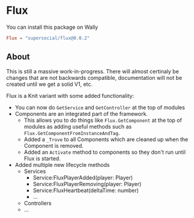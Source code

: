 # Flux

You can install this package on Wally
```toml
Flux = "supersocial/flux@0.0.2"
```

## About
This is still a massive work-in-progress. There will almost certinaly be changes that are not backwards compatible, documentation will not be created until we get a solid V1, etc.
 
Flux is a Knit variant with some added functionality:
- You can now do `GetService` and `GetController` at the top of modules
- Components are an integrated part of the framework.
  - This allows you to do things like `Flux.GetComponent` at the top of modules as adding useful methods such as `Flux.GetComponentFromInstanceAndTag`.
  - Added a `_Trove` to all Components which are cleaned up when the Component is removed.
  - Added an `Activate` method to components so they don't run until Flux is started.
- Added multiple new lifecycle methods
  - Services
    - Service:FluxPlayerAdded(player: Player)
    - Service:FluxPlayerRemoving(player: Player)
    - Service:FluxHeartbeat(deltaTime: number)
    - ...
  - Controllers
   - ...
